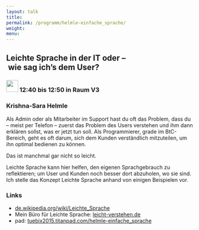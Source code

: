 ```yaml
---
layout: talk
title:
permalink: /programm/helmle-einfache_sprache/
weight: 
menu:
---
```

## Leichte&nbsp;Sprache&nbsp;in&nbsp;der&nbsp;IT&nbsp;oder&nbsp;–&nbsp;wie&nbsp;sag&nbsp;ich’s&nbsp;dem&nbsp;User?

### <img height = "32" src="../../images/lightning.svg"> 12:40 bis 12:50 in Raum V3

### Krishna-Sara&nbsp;Helmle

Als Admin oder als Mitarbeiter im Support hast du oft das Problem, dass du
– meist per Telefon – zuerst das Problem des Users verstehen und ihm dann
erklären sollst, was er jetzt tun soll.
Als Programmierer, grade im BtC-Bereich, geht es oft darum, sich dem Kunden
verständlich mitzuteilen, um ihn optimal bedienen zu können.

Das ist manchmal gar nicht so leicht.

Leichte Sprache kann hier helfen, den eigenen Sprachgebrauch zu
reflektieren; um User und Kunden noch besser dort abzuholen, wo sie sind.
Ich stelle das Konzept Leichte Sprache anhand von einigen Beispielen vor.

### Links

- <a href="https://de.wikipedia.org/wiki/Leichte_Sprache" target="_blank">de.wikipedia.org/wiki/Leichte_Sprache</a>
- Mein Büro für Leichte Sprache: <a href="http://www.leicht-verstehen.de" target="_blank">leicht-verstehen.de</a>
- pad: <a href="https://tuebix2015.titanpad.com/helmle-einfache_sprache" target="_blank">tuebix2015.titanpad.com/helmle-einfache_sprache</a>
